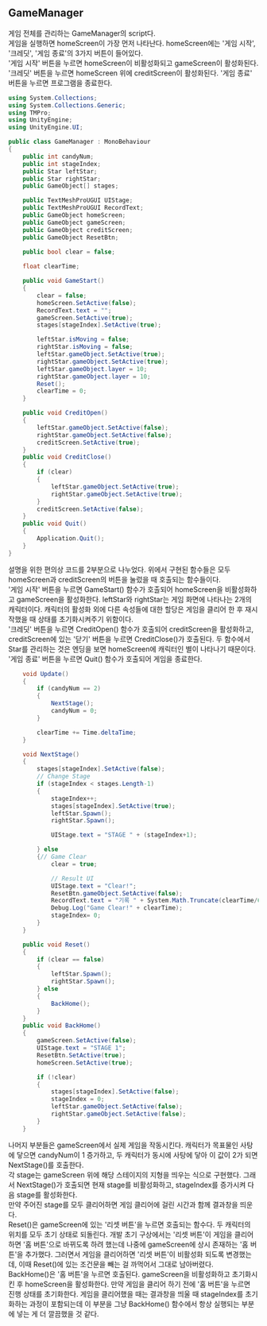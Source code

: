 ## GameManager
게임 전체를 관리하는 GameManager의 script다.  
게임을 실행하면 homeScreen이 가장 먼저 나타난다. homeScreen에는 '게임 시작', '크레딧', '게임 종료'의 3가지 버튼이 들어있다.  
'게임 시작' 버튼을 누르면 homeScreen이 비활성화되고 gameScreen이 활성화된다. '크레딧' 버튼을 누르면 homeScreen 위에 creditScreen이 활성화된다. '게임 종료' 버튼을 누르면 프로그램을 종료한다.

```C#
using System.Collections;
using System.Collections.Generic;
using TMPro;
using UnityEngine;
using UnityEngine.UI;

public class GameManager : MonoBehaviour
{
    public int candyNum;
    public int stageIndex;
    public Star leftStar;
    public Star rightStar;
    public GameObject[] stages;

    public TextMeshProUGUI UIStage;
    public TextMeshProUGUI RecordText;
    public GameObject homeScreen;
    public GameObject gameScreen;
    public GameObject creditScreen;
    public GameObject ResetBtn;

    public bool clear = false;
    
    float clearTime;

    public void GameStart()
    {
        clear = false;
        homeScreen.SetActive(false);
        RecordText.text = "";
        gameScreen.SetActive(true);
        stages[stageIndex].SetActive(true);

        leftStar.isMoving = false;
        rightStar.isMoving = false;
        leftStar.gameObject.SetActive(true);
        rightStar.gameObject.SetActive(true);
        leftStar.gameObject.layer = 10;
        rightStar.gameObject.layer = 10;
        Reset();
        clearTime = 0;
    }

    public void CreditOpen()
    {
        leftStar.gameObject.SetActive(false);
        rightStar.gameObject.SetActive(false);
        creditScreen.SetActive(true);
    }
    public void CreditClose()
    {
        if (clear)
        {
            leftStar.gameObject.SetActive(true);
            rightStar.gameObject.SetActive(true);
        }
        creditScreen.SetActive(false);
    }
    public void Quit()
    {
        Application.Quit();
    }
}
```

설명을 위한 편의상 코드를 2부분으로 나누었다. 위에서 구현된 함수들은 모두 homeScreen과 creditScreen의 버튼을 눌렀을 때 호출되는 함수들이다.  
'게임 시작' 버튼을 누르면 GameStart() 함수가 호출되어 homeScreen을 비활성화하고 gameScreen을 활성화한다. leftStar와 rightStar는 게임 화면에 나타나는 2개의 캐릭터이다. 캐릭터의 활성화 외에 다른 속성들에 대한 할당은 게임을 클리어 한 후 재시작했을 때 상태를 초기화시켜주기 위함이다.  
'크레딧' 버튼을 누르면 CreditOpen() 함수가 호출되어 creditScreen을 활성화하고, creditScreen에 있는 '닫기' 버튼을 누르면 CreditClose()가 호출된다. 두 함수에서 Star를 관리하는 것은 엔딩을 보면 homeScreen에 캐릭터인 별이 나타나기 때문이다.  
'게임 종료' 버튼을 누르면 Quit() 함수가 호출되어 게임을 종료한다.

```C#
    void Update()
    {
        if (candyNum == 2)
        {
            NextStage();
            candyNum = 0;
        }

        clearTime += Time.deltaTime;
    }

    void NextStage()
    {
        stages[stageIndex].SetActive(false);
        // Change Stage
        if (stageIndex < stages.Length-1)
        {
            stageIndex++;
            stages[stageIndex].SetActive(true);
            leftStar.Spawn();
            rightStar.Spawn();

            UIStage.text = "STAGE " + (stageIndex+1);

        } else
        {// Game Clear
            clear = true;

            // Result UI
            UIStage.text = "Clear!";
            ResetBtn.gameObject.SetActive(false);
            RecordText.text = "기록 " + System.Math.Truncate(clearTime/60) + ":" + System.Math.Truncate(clearTime%60);
            Debug.Log("Game Clear!" + clearTime);
            stageIndex= 0;
        }
    }

    public void Reset()
    {
        if (clear == false)
        {
            leftStar.Spawn();
            rightStar.Spawn();
        } else
        {
            BackHome();
        }
    }
    public void BackHome()
    {
        gameScreen.SetActive(false);
        UIStage.text = "STAGE 1";
        ResetBtn.SetActive(true);
        homeScreen.SetActive(true);

        if (!clear)
        {
            stages[stageIndex].SetActive(false);
            stageIndex = 0;
            leftStar.gameObject.SetActive(false);
            rightStar.gameObject.SetActive(false);
        }
    }
```

나머지 부분들은 gameScreen에서 실제 게임을 작동시킨다. 캐릭터가 목표물인 사탕에 닿으면 candyNum이 1 증가하고, 두 캐릭터가 동시에 사탕에 닿아 이 값이 2가 되면 NextStage()를 호출한다.  
각 stage는 gameScreen 위에 해당 스테이지의 지형을 띄우는 식으로 구현했다. 그래서 NextStage()가 호출되면 현재 stage를 비활성화하고, stageIndex를 증가시켜 다음 stage를 활성화한다.  
만약 주어진 stage를 모두 클리어하면 게임 클리어에 걸린 시간과 함께 결과창을 띄운다.  
Reset()은 gameScreen에 있는 '리셋 버튼'을 누르면 호출되는 함수다. 두 캐릭터의 위치를 모두 초기 상태로 되돌린다. 개발 초기 구상에서는 '리셋 버튼'이 게임을 클리어하면 '홈 버튼'으로 바뀌도록 하려 했는데 나중에 gameScreen에 상시 존재하는 '홈 버튼'을 추가했다. 그러면서 게임을 클리어하면 '리셋 버튼'이 비활성화 되도록 변경했는데, 이때 Reset()에 있는 조건문을 빼는 걸 까먹어서 그대로 남아버렸다.  
BackHome()은 '홈 버튼'을 누르면 호출된다. gameScreen을 비활성화하고 초기화시킨 후 homeScreen을 활성화한다. 만약 게임을 클리어 하기 전에 '홈 버튼'을 누르면 진행 상태를 초기화한다. 게임을 클리어했을 때는 결과창을 띄울 때 stageIndex를 초기화하는 과정이 포함되는데 이 부분을 그냥 BackHome() 함수에서 항상 실행되는 부분에 넣는 게 더 깔끔했을 것 같다.  



